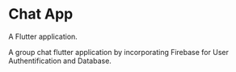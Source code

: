 # Chat App

A Flutter application.

A group chat flutter application by incorporating Firebase for User Authentification and Database. 

